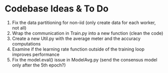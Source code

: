 

# Codebase Ideas & To Do
1) Fix the data partitioning for non-iid (only create data for each worker, not all)
2) Wrap the communication in Train.py into a new function (clean the code)
3) Create a new Util.py with the average meter and the accuracy computations
4) Examine if the learning rate function outside of the training loop improves performance
5) Fix the model.eval() issue in ModelAvg.py (send the consensus model only after the 5th epoch?)